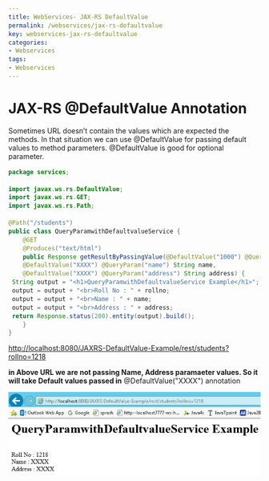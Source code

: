 ```yaml
---
title: WebServices- JAX-RS DefaultValue
permalink: /webservices/jax-rs-defaultvalue
key: webservices-jax-rs-defaultvalue
categories:
- Webservices
tags:
- Webservices
---
```




JAX-RS @DefaultValue Annotation
===================================

Sometimes URL doesn’t contain the values which are expected the methods. In that
situation we can use @DefaultValue for passing default values to method
parameters. @DefaultValue is good for optional parameter.

```java
package services;

import javax.ws.rs.DefaultValue;
import javax.ws.rs.GET;
import javax.ws.rs.Path;

@Path("/students")
public class QueryParamwithDefaultvalueService {
	@GET
	@Produces("text/html")
	public Response getResultByPassingValue(@DefaultValue("1000") @QueryParam("rollno") String rollno,
 	@DefaultValue("XXXX") @QueryParam("name") String name,
 	@DefaultValue("XXXX") @QueryParam("address") String address) {
 String output = "<h1>QueryParamwithDefaultvalueService Example</h1>";
 output = output + "<br>Roll No : " + rollno;
 output = output + "<br>Name : " + name;
 output = output + "<br>Address : " + address;
 return Response.status(200).entity(output).build();
	}
}
```


<http://localhost:8080/JAXRS-DefaultValue-Example/rest/students?rollno=1218>

**in Above URL we are not passing Name, Address paramaeter values. So it will
take Default values passed in** @DefaultValue("XXXX") annotation

![](media/f02f541072a3954e66788c810ffcc415.png)
